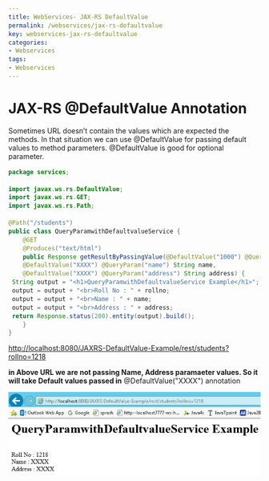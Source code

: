 ```yaml
---
title: WebServices- JAX-RS DefaultValue
permalink: /webservices/jax-rs-defaultvalue
key: webservices-jax-rs-defaultvalue
categories:
- Webservices
tags:
- Webservices
---
```




JAX-RS @DefaultValue Annotation
===================================

Sometimes URL doesn’t contain the values which are expected the methods. In that
situation we can use @DefaultValue for passing default values to method
parameters. @DefaultValue is good for optional parameter.

```java
package services;

import javax.ws.rs.DefaultValue;
import javax.ws.rs.GET;
import javax.ws.rs.Path;

@Path("/students")
public class QueryParamwithDefaultvalueService {
	@GET
	@Produces("text/html")
	public Response getResultByPassingValue(@DefaultValue("1000") @QueryParam("rollno") String rollno,
 	@DefaultValue("XXXX") @QueryParam("name") String name,
 	@DefaultValue("XXXX") @QueryParam("address") String address) {
 String output = "<h1>QueryParamwithDefaultvalueService Example</h1>";
 output = output + "<br>Roll No : " + rollno;
 output = output + "<br>Name : " + name;
 output = output + "<br>Address : " + address;
 return Response.status(200).entity(output).build();
	}
}
```


<http://localhost:8080/JAXRS-DefaultValue-Example/rest/students?rollno=1218>

**in Above URL we are not passing Name, Address paramaeter values. So it will
take Default values passed in** @DefaultValue("XXXX") annotation

![](media/f02f541072a3954e66788c810ffcc415.png)
